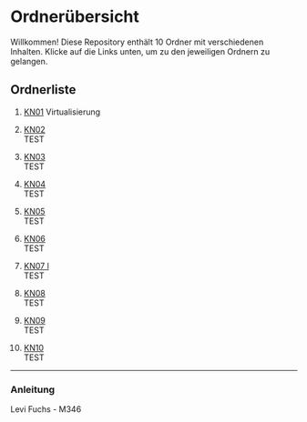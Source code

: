 # Ordnerübersicht

Willkommen! Diese Repository enthält 10 Ordner mit verschiedenen Inhalten. Klicke auf die Links unten, um zu den jeweiligen Ordnern zu gelangen.

## Ordnerliste

1. [KN01](./KN-01)
   Virtualisierung

2. [KN02](./KN-02)  
   TEST

3. [KN03](./KN-03)  
   TEST

4. [KN04](./KN-04)  
   TEST

5. [KN05](./KN-05)  
   TEST

6. [KN06](./KN-06)  
   TEST

7. [KN07 l](./KN-07)  
   TEST

8. [KN08](./KN-08)  
   TEST

9. [KN09](./KN-09)  
   TEST

10. [KN10](./KN-10)  
    TEST

---

### Anleitung

Levi Fuchs - M346